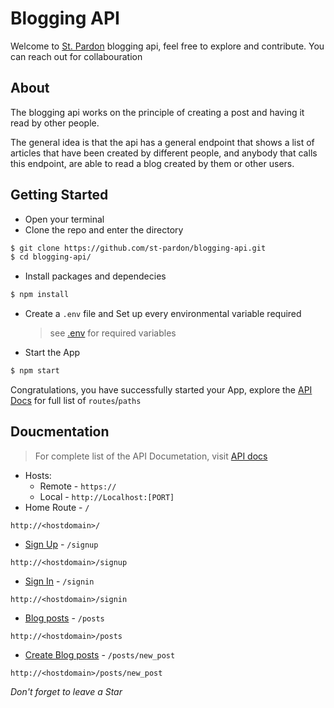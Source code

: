 # Blogging API
Welcome to [St. Pardon](https://st-pardon.github.io/portfolio-landing-page) blogging api, feel free to explore and contribute. You can reach out for collabouration
## About
The blogging api works on the principle of creating a post and having it read by other people. 

The general idea is that the api has a general endpoint that shows a list of articles that have been created by different people, and anybody that calls this endpoint, are able to read a blog created by them or other users.

## Getting Started
- Open your terminal
- Clone the repo and enter the directory
```sh
$ git clone https://github.com/st-pardon/blogging-api.git 
$ cd blogging-api/
```
- Install packages and dependecies
```sh
$ npm install
```
- Create a `.env` file and  Set up every environmental variable required
    > see [.env](./config/README.md) for required variables 
- Start the App
```sh
$ npm start
```
Congratulations, you have successfully started your App, explore the [API Docs](./routes/README.md) for full list of `routes`/`paths`

## Doucmentation
> For complete list of the API Documetation, visit [API docs](./routes/README.md)
- Hosts:
    - Remote - `https://`
    - Local - `http://Localhost:[PORT]`
- Home Route - `/`
```
http://<hostdomain>/
```
- [Sign Up](./routes/README.md#signup-route) - `/signup`
```
http://<hostdomain>/signup
```
- [Sign In](./routes/README.md/#signin-route) - `/signin`
```
http://<hostdomain>/signin
```
- [Blog posts](./routes/README.md#get-all-post) - `/posts`
```
http://<hostdomain>/posts
```
- [Create Blog posts](./routes/README.md#create-post) - `/posts/new_post`
```
http://<hostdomain>/posts/new_post
```

*Don't forget to leave a Star*